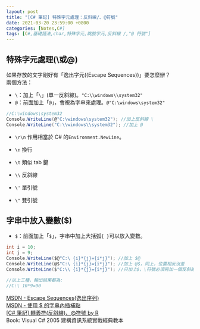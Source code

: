 ```yaml
---
layout: post
title: "[C# 筆記] 特殊字元處理：反斜線/、@符號"
date: 2021-03-20 23:59:00 +0800
categories: [Notes,C#]
tags: [C#,基礎語法,char,特殊字元,跳脫字元,反斜線 /,"@ 符號"]
---
```



## 特殊字元處理(\或@)

如果存放的文字剛好有「逸出字元((Escape Sequences))」要怎麼辦？      
兩個方法：

- `\`：加上「`\`」(單一反斜線)。`"C:\\windows\\system32"`
- `@`：前面加上「`@`」，會視為字串來處理。`@"C:\windows\system32"`

```c#
//C:\windows\system32
Console.WriteLine(@"C:\windows\system32"); //加上反斜線 \
Console.WriteLine("C:\\windows\\system32"); //加上 @
```

- `\r\n` 作用相當於 C# 的`Environment.NewLine`。

- `\n` 換行
- `\t` 類似 tab 鍵
- `\\` 反斜線
- `\'` 單引號
- `\"` 雙引號


## 字串中放入變數($)

- `$`：前面加上「`$`」，字串中加上大括弧`{ }`可以放入變數。

```c#
int i = 10;
int j = 9;
Console.WriteLine($@"C:\ {i}*{j}={i*j}"); //加上 $@
Console.WriteLine(@$"C:\ {i}*{j}={i*j}"); //加上 @$，同上，位置相反沒差
Console.WriteLine($"C:\\ {i}*{j}={i*j}"); //只加上$，\符號必須再加一個反斜線來跳脫字元，不然就要同上再加@

//以上三種，輸出結果都為:
//C:\ 10*9=90
```



[MSDN - Escape Sequences(逸出序列)](https://learn.microsoft.com/en-us/cpp/c-language/escape-sequences?view=msvc-170&redirectedfrom=MSDN)        
[MSDN - 使用 $ 的字串內插補點](https://learn.microsoft.com/zh-tw/dotnet/csharp/language-reference/tokens/interpolated)      
[[C# 筆記] 轉義符(反斜線)、@符號 by R](https://riivalin.github.io/posts/2011/01/escapes/)       
Book: Visual C# 2005 建構資訊系統實戰經典教本